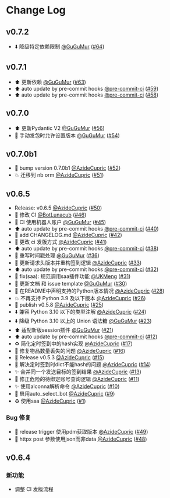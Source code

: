 # Change Log

## v0.7.2

- :arrow_down: 降级特定依赖限制 [@GuGuMur](https://github.com/GuGuMur) ([#64](https://github.com/GuGuMur/nonebot-plugin-skland-arksign/pull/64))

## v0.7.1

- :arrow_up: 更新依赖 [@GuGuMur](https://github.com/GuGuMur) ([#63](https://github.com/GuGuMur/nonebot-plugin-skland-arksign/pull/63))
- :arrow_up: auto update by pre-commit hooks [@pre-commit-ci](https://github.com/pre-commit-ci) ([#59](https://github.com/GuGuMur/nonebot-plugin-skland-arksign/pull/59))
- :arrow_up: auto update by pre-commit hooks [@pre-commit-ci](https://github.com/pre-commit-ci) ([#58](https://github.com/GuGuMur/nonebot-plugin-skland-arksign/pull/58))

## v0.7.0

- :arrow_up: 更新Pydantic V2 [@GuGuMur](https://github.com/GuGuMur) ([#56](https://github.com/GuGuMur/nonebot-plugin-skland-arksign/pull/56))
- :green_heart: 手动发包时允许设置版本 [@GuGuMur](https://github.com/GuGuMur) ([#54](https://github.com/GuGuMur/nonebot-plugin-skland-arksign/pull/54))

## v0.7.0b1

- :bookmark: bump version 0.7.0b1 [@AzideCupric](https://github.com/AzideCupric) ([#52](https://github.com/GuGuMur/nonebot-plugin-skland-arksign/pull/52))
- 💥 迁移到 nb orm [@AzideCupric](https://github.com/AzideCupric) ([#51](https://github.com/GuGuMur/nonebot-plugin-skland-arksign/pull/51))

## v0.6.5

- Release: v0.6.5 [@AzideCupric](https://github.com/AzideCupric) ([#50](https://github.com/GuGuMur/nonebot-plugin-skland-arksign/pull/50))
- :green_heart: 修改 CI [@BotLunacub](https://github.com/BotLunacub) ([#46](https://github.com/GuGuMur/nonebot-plugin-skland-arksign/pull/46))
- :green_heart: CI 使用机器人账户 [@GuGuMur](https://github.com/GuGuMur) ([#45](https://github.com/GuGuMur/nonebot-plugin-skland-arksign/pull/45))
- :arrow_up: auto update by pre-commit hooks [@pre-commit-ci](https://github.com/pre-commit-ci) ([#40](https://github.com/GuGuMur/nonebot-plugin-skland-arksign/pull/40))
- :memo: add CHANGELOG.md [@AzideCupric](https://github.com/AzideCupric) ([#42](https://github.com/GuGuMur/nonebot-plugin-skland-arksign/pull/42))
- 👷 更改 ci 发版方式 [@AzideCupric](https://github.com/AzideCupric) ([#41](https://github.com/GuGuMur/nonebot-plugin-skland-arksign/pull/41))
- :arrow_up: auto update by pre-commit hooks [@pre-commit-ci](https://github.com/pre-commit-ci) ([#38](https://github.com/GuGuMur/nonebot-plugin-skland-arksign/pull/38))
- :bug: 重写时间戳处理 [@GuGuMur](https://github.com/GuGuMur) ([#36](https://github.com/GuGuMur/nonebot-plugin-skland-arksign/pull/36))
- :bug: 更新请求头版本并重构签到逻辑 [@AzideCupric](https://github.com/AzideCupric) ([#33](https://github.com/GuGuMur/nonebot-plugin-skland-arksign/pull/33))
- :arrow_up: auto update by pre-commit hooks [@pre-commit-ci](https://github.com/pre-commit-ci) ([#32](https://github.com/GuGuMur/nonebot-plugin-skland-arksign/pull/32))
- 🐞 fix(saa): 规范调用saa插件功能 [@UKMeng](https://github.com/UKMeng) ([#31](https://github.com/GuGuMur/nonebot-plugin-skland-arksign/pull/31))
- 📖 更新文档 和 issue template [@GuGuMur](https://github.com/GuGuMur) ([#30](https://github.com/GuGuMur/nonebot-plugin-skland-arksign/pull/30))
- :memo: 在README中声明支持的Python版本情况 [@AzideCupric](https://github.com/AzideCupric) ([#28](https://github.com/GuGuMur/nonebot-plugin-skland-arksign/pull/28))
- :boom: 不再支持 Python 3.9 及以下版本 [@AzideCupric](https://github.com/AzideCupric) ([#26](https://github.com/GuGuMur/nonebot-plugin-skland-arksign/pull/26))
- 🔖 publish v0.5.8 [@AzideCupric](https://github.com/AzideCupric) ([#25](https://github.com/GuGuMur/nonebot-plugin-skland-arksign/pull/25))
- ⬇️ 兼容 Python 3.10 以下的类型注解 [@AzideCupric](https://github.com/AzideCupric) ([#24](https://github.com/GuGuMur/nonebot-plugin-skland-arksign/pull/24))
- ⬇️ 降级 Python 3.10 以上的 Union 语法糖 [@GuGuMur](https://github.com/GuGuMur) ([#23](https://github.com/GuGuMur/nonebot-plugin-skland-arksign/pull/23))
- :arrow_up: 适配新版session插件 [@GuGuMur](https://github.com/GuGuMur) ([#21](https://github.com/GuGuMur/nonebot-plugin-skland-arksign/pull/21))
- :arrow_up: auto update by pre-commit hooks [@pre-commit-ci](https://github.com/pre-commit-ci) ([#12](https://github.com/GuGuMur/nonebot-plugin-skland-arksign/pull/12))
- ♻️ 简化定时签到中的hash实现 [@AzideCupric](https://github.com/AzideCupric) ([#17](https://github.com/GuGuMur/nonebot-plugin-skland-arksign/pull/17))
- 🐛 修复物品数量丢失的问题 [@AzideCupric](https://github.com/AzideCupric) ([#16](https://github.com/GuGuMur/nonebot-plugin-skland-arksign/pull/16))
- :bookmark: Release v0.5.3 [@AzideCupric](https://github.com/AzideCupric) ([#15](https://github.com/GuGuMur/nonebot-plugin-skland-arksign/pull/15))
- 🐛 解决定时签到时dict不能hash的问题 [@AzideCupric](https://github.com/AzideCupric) ([#14](https://github.com/GuGuMur/nonebot-plugin-skland-arksign/pull/14))
- ✨ 合并同一个发送目标的签到结果 [@AzideCupric](https://github.com/AzideCupric) ([#13](https://github.com/GuGuMur/nonebot-plugin-skland-arksign/pull/13))
- 🐛 修正危险的待绑定账号查询逻辑 [@AzideCupric](https://github.com/AzideCupric) ([#11](https://github.com/GuGuMur/nonebot-plugin-skland-arksign/pull/11))
- ✨ 使用alconna解析命令 [@AzideCupric](https://github.com/AzideCupric) ([#10](https://github.com/GuGuMur/nonebot-plugin-skland-arksign/pull/10))
- 🐛 启用auto_select_bot [@AzideCupric](https://github.com/AzideCupric) ([#9](https://github.com/GuGuMur/nonebot-plugin-skland-arksign/pull/9))
- ♻️ 使用saa [@AzideCupric](https://github.com/AzideCupric) ([#1](https://github.com/GuGuMur/nonebot-plugin-skland-arksign/pull/1))

### Bug 修复

- :green_heart: release trigger 使用pdm获取版本 [@AzideCupric](https://github.com/AzideCupric) ([#49](https://github.com/GuGuMur/nonebot-plugin-skland-arksign/pull/49))
- :bug: httpx post 参数使用json而非data [@AzideCupric](https://github.com/AzideCupric) ([#48](https://github.com/GuGuMur/nonebot-plugin-skland-arksign/pull/48))

## v0.6.4

### 新功能

- 调整 CI 发版流程
